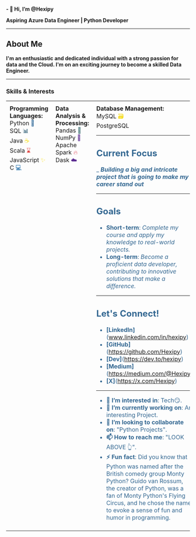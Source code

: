 **- 👋 Hi, I’m @Hexipy**

**Aspiring Azure Data Engineer | Python Developer**

---

## About Me

**I'm an enthusiastic and dedicated individual with a strong passion for data and the Cloud. I'm on an exciting journey to become a skilled Data Engineer.**

---

<h3>Skills & Interests</h3>

<table style="width: 100%; border-collapse: collapse;">
  <tr>
    <td style="padding: 10px; vertical-align: top;">
      <strong>Programming Languages:</strong><br>
      Python <span style="color: #306998;">🐍</span><br>
      SQL <span style="color: #003B57;">📊</span><br>
      Java <span style="color: #F7DF1E;">☕</span><br>
      Scala <span style="color: #DC322F;">⌛</span><br>
      JavaScript <span style="color: #F7DF1E;">✨</span><br>
      C <span style="color: #00599C;">💻</span>
    </td>
    <td style="padding: 10px; vertical-align: top;">
      <strong>Data Analysis & Processing:</strong><br>
      Pandas <span style="color: #3C6E71;">🐼</span><br>
      NumPy <span style="color: #5C2D91;">🔢</span><br>
      Apache Spark <span style="color: #E35F6F;">🔥</span><br>
      Dask <span style="color: #5C2D91;">☁️</span>
    </td>
    <td style="padding: 10px; vertical-align: top;">
      <strong>Database Management:</strong><br>
      MySQL <span style="color: #F5DD29;">🗃️</span><br>
      PostgreSQL <span style="color: #336791;">

---

## Current Focus

_ **_Building a big and intricate project that is going to make my career stand out_**

---

## Goals

- **Short-term**: _Complete my course and apply my knowledge to real-world projects._
- **Long-term**: _Become a proficient data developer, contributing to innovative solutions that make a difference._

---

## Let's Connect!

- **[LinkedIn]**(www.linkedin.com/in/hexipy)
- **[GitHub]**(https://github.com/Hexipy)
- **[Dev]**(https://dev.to/hexipy)
- **[Medium]**(https://medium.com/@Hexipy)
- **[X]**(https://x.com/Hexipy)
---

- **👀 I’m interested in**: Tech😏.
- **🌱 I’m currently working on**: An interesting Project.
- **💞️ I’m looking to collaborate on**: "Python Projects".
- **📫 How to reach me**: "LOOK ABOVE 👆".
- **⚡ Fun fact**: Did you know that Python was named after the British comedy group Monty Python? Guido van Rossum, the creator of Python, was a fan of Monty Python's Flying Circus, and he chose the name to evoke a sense of fun and humor in programming.

